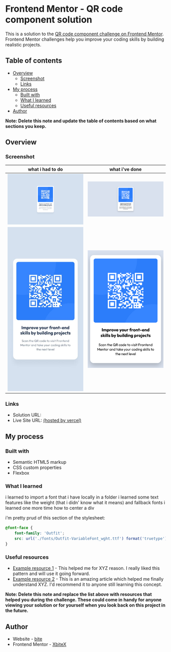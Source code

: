 # Frontend Mentor - QR code component solution

This is a solution to the [QR code component challenge on Frontend Mentor](https://www.frontendmentor.io/challenges/qr-code-component-iux_sIO_H). Frontend Mentor challenges help you improve your coding skills by building realistic projects. 

## Table of contents

- [Overview](#overview)
  - [Screenshot](#screenshot)
  - [Links](#links)
- [My process](#my-process)
  - [Built with](#built-with)
  - [What I learned](#what-i-learned)
  - [Useful resources](#useful-resources)
- [Author](#author)

**Note: Delete this note and update the table of contents based on what sections you keep.**

## Overview

### Screenshot
|what i had to do|what i've done|
|----------------|--------------|
|![the desktop design that i had to replicate](./design/desktop-design.jpg)|![the desktop design that i've made](./images/my-desktop-design.png)|
|![the mobile design that i had to replictae](./design/mobile-design.jpg)|![the mobile design that i've made](./images/my-mobile-design.png)|

### Links

- Solution URL: [](https://your-solution-url.com)
- Live Site URL: [(hosted by vercel)](https://qr-code-component-main-neon-pi.vercel.app/)

## My process

### Built with

- Semantic HTML5 markup
- CSS custom properties
- Flexbox

### What I learned

i learned to import a font that i have locally in a folder
i learned some text features like the weight (that i didn' know what it means) and fallback fonts 
i learned one more time how to center a div

i'm pretty prud of this section of the stylesheet:

```css
@font-face {
    font-family: 'Outfit'; 
    src: url('./fonts/Outfit-VariableFont_wght.ttf') format('truetype');
}
```

### Useful resources

- [Example resource 1](https://www.example.com) - This helped me for XYZ reason. I really liked this pattern and will use it going forward.
- [Example resource 2](https://www.example.com) - This is an amazing article which helped me finally understand XYZ. I'd recommend it to anyone still learning this concept.

**Note: Delete this note and replace the list above with resources that helped you during the challenge. These could come in handy for anyone viewing your solution or for yourself when you look back on this project in the future.**

## Author

- Website - [bite](https://qr-code-component-main-neon-pi.vercel.app/)
- Frontend Mentor - [XbiteX](https://www.frontendmentor.io/profile/XbiteX)
